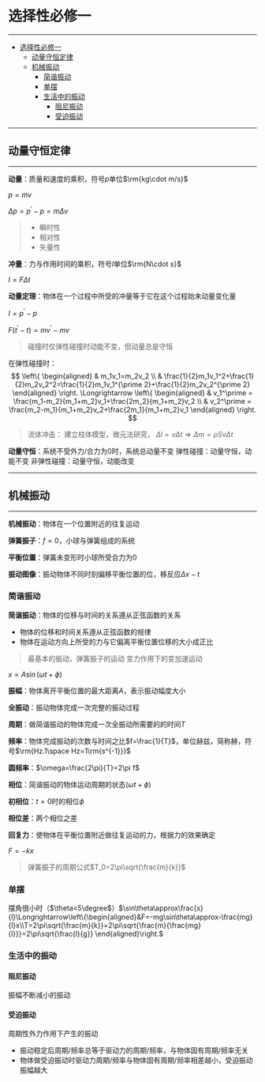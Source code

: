 # 选择性必修一

---

- [选择性必修一](#选择性必修一)
  - [动量守恒定律](#动量守恒定律)
  - [机械振动](#机械振动)
    - [简谐振动](#简谐振动)
    - [单摆](#单摆)
    - [生活中的振动](#生活中的振动)
      - [阻尼振动](#阻尼振动)
      - [受迫振动](#受迫振动)

---

## 动量守恒定律

---

**动量**：质量和速度的乘积，符号$p$单位$\rm{kg\cdot m/s}$

$p=mv$

$\Delta p=p^\prime-p=m\Delta v$

> - 瞬时性
> - 相对性
> - 矢量性

**冲量**：力与作用时间的乘积，符号$I$单位$\rm{N\cdot s}$

$I=F\Delta t$

**动量定理**：物体在一个过程中所受的冲量等于它在这个过程始末动量变化量

$I=p^\prime-p$

$F(t^\prime-t)=mv^\prime-mv$

> 碰撞时仅弹性碰撞时动能不变，但动量总是守恒

在弹性碰撞时：
$$
\left\{
  \begin{aligned}
    & m_1v_1=m_2v_2 \\
    & \frac{1}{2}m_1v_1^2+\frac{1}{2}m_2v_2^2=\frac{1}{2}m_1v_1^{\prime 2}+\frac{1}{2}m_2v_2^{\prime 2}
  \end{aligned}
\right.
\Longrightarrow
\left\{
  \begin{aligned}
    & v_1^\prime = \frac{m_1-m_2}{m_1+m_2}v_1+\frac{2m_2}{m_1+m_2}v_2 \\
    & v_2^\prime = \frac{m_2-m_1}{m_1+m_2}v_2+\frac{2m_1}{m_1+m_2}v_1
  \end{aligned}
\right.
$$
> 流体冲击：
> 建立柱体模型，微元法研究，
> $\Delta l=v\Delta t\Longrightarrow\Delta m=\rho Sv\Delta t$

**动量守恒**：系统不受外力/合力为0时，系统总动量不变
弹性碰撞：动量守恒，动能不变
非弹性碰撞：动量守恒，动能改变

---

## 机械振动

---

**机械振动**：物体在一个位置附近的往复运动

**弹簧振子**：$f=0$，小球与弹簧组成的系统

**平衡位置**：弹簧未变形时小球所受合力为$0$

**振动图像**：振动物体不同时刻偏移平衡位置的位，移反应$\Delta x-t$

### 简谐振动

**简谐振动**：物体的位移与时间的关系遵从正弦函数的关系

- 物体的位移和时间关系遵从正弦函数的规律
- 物体在运动方向上所受的力与它偏离平衡位置位移的大小成正比

> 最基本的振动，弹簧振子的运动
> 变力作用下的变加速运动

$x=A\sin(\omega t+\phi)$

**振幅**：物体离开平衡位置的最大距离$A$，表示振动幅度大小

**全振动**：振动物体完成一次完整的振动过程

**周期**：做简谐振动的物体完成一次全振动所需要的的时间$T$

**频率**：物体完成振动的次数与时间之比$f=\frac{1}{T}$，单位赫兹，简称赫，符号$\rm{Hz.1\space Hz=1\rm{s^{-1}}}$

**圆频率**：$\omega=\frac{2\pi}{T}=2\pi f$

**相位**：简谐振动的物体运动周期的状态$(\omega t+\phi)$

**初相位**：$t=0$时的相位$\phi$

**相位差**：两个相位之差

**回复力**：使物体在平衡位置附近做往复运动的力，根据力的效果确定

$F=-kx$

> 弹簧振子的周期公式$T_0=2\pi\sqrt{\frac{m}{k}}$

### 单摆

摆角很小时（$\theta<5\degree$）$\sin\theta\approx\frac{x}{l}\Longrightarrow\left\{\begin{aligned}&F=-mg\sin\theta\approx-\frac{mg}{l}x\\T=2\pi\sqrt{\frac{m}{k}}=2\pi\sqrt{\frac{m}{\frac{mg}{l}}}=2\pi\sqrt{\frac{l}{g}}
\end{aligned}\right.$

### 生活中的振动

#### 阻尼振动

振幅不断减小的振动

#### 受迫振动

周期性外力作用下产生的振动

- 振动稳定后周期/频率总等于驱动力的周期/频率，与物体固有周期/频率无关
- 物体做受迫振动时驱动力周期/频率与物体固有周期/频率相差越小，受迫振动振幅越大
